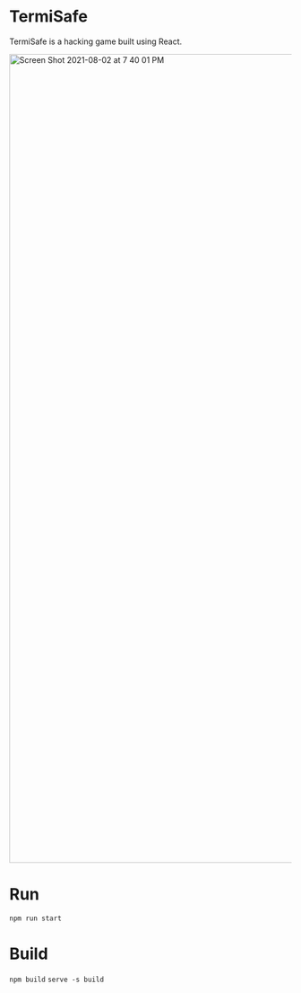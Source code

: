 # TermiSafe

TermiSafe is a hacking game built using React.

<img width="1440" alt="Screen Shot 2021-08-02 at 7 40 01 PM" src="https://user-images.githubusercontent.com/6289128/127936638-d20ec8a9-687a-4698-b5d8-b1751b10a6e9.png">

# Run
`npm run start`

# Build
`npm build`
`serve -s build`


